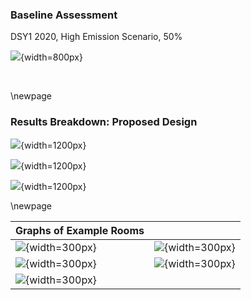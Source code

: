 ### Baseline Assessment

DSY1 2020, High Emission Scenario, 50%

![](../data\interim\TM59\000_test__TM59results.jpeg){width=800px}

<br>

\newpage

### Results Breakdown: Proposed Design

![](../data\interim\TM59\graphs\000_test__crit_category.jpg){width=1200px}

![](../data\interim\TM59\graphs\000_test__av_non_bedroom.jpg){width=1200px}

![](../data\interim\TM59\graphs\000_test__av_bedroom.jpg){width=1200px}

\newpage

| Graphs of Example Rooms                                                                       |                                                                                                |
|:----------------------------------------------------------------------------------------------|:-----------------------------------------------------------------------------------------------|
| ![](../data\interim\TM59\graphs\000_test__temps__AA_03_01_DB_DoubleBedroom1.jpg){width=300px} | ![](../data\interim\TM59\graphs\000_test__temps__AA_03_01_LR_KitchenLiving2B.jpg){width=300px} |
| ![](../data\interim\TM59\graphs\000_test__temps__AA_03_01_WC_Bathroom.jpg){width=300px}       | ![](../data\interim\TM59\graphs\000_test__temps__BB_00_01_LR_LivingRoom3B.jpg){width=300px}    |
| ![](../data\interim\TM59\graphs\000_test__temps__BB_00_01_WC_Toilet.jpg){width=300px}         |                                                                                                |

